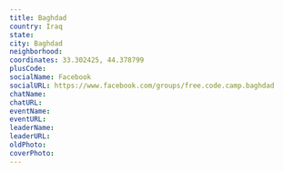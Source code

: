 ```yaml
---
title: Baghdad
country: Iraq
state: 
city: Baghdad
neighborhood: 
coordinates: 33.302425, 44.378799
plusCode:
socialName: Facebook
socialURL: https://www.facebook.com/groups/free.code.camp.baghdad
chatName:
chatURL:
eventName:
eventURL:
leaderName:
leaderURL:
oldPhoto: 
coverPhoto:
---
```

